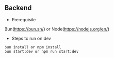 ## Backend

- Prerequisite

Bun(https://bun.sh/) or Node(https://nodejs.org/en/)

- Steps to run on dev

```
bun install or npm install
bun start:dev or npm run start:dev
```
